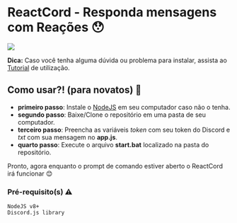 # ReactCord - Responda mensagens com Reações 😯
<img src="https://i.imgur.com/DyJe4yJ.gif">

__Dica:__ Caso você tenha alguma dúvida ou problema para instalar, assista ao [Tutorial](https://yt.be/) de utilização.

## Como usar?! (para novatos) 🤔

* __primeiro passo__: Instale o [NodeJS](https://nodejs.org/en/) em seu computador caso não o tenha.
* __segundo passo__: Baixe/Clone o repositório em uma pasta de seu computador.
* __terceiro passo__: Preencha as variáveis _token_ com seu token do Discord e _txt_ com sua mensagem no __app.js__.
* __quarto passo__: Execute o arquivo __start.bat__ localizado na pasta do repositório.

Pronto, agora enquanto o prompt de comando estiver aberto o ReactCord irá funcionar 😊

### Pré-requisito(s) ⚠

```
NodeJS v8+
Discord.js library
```
